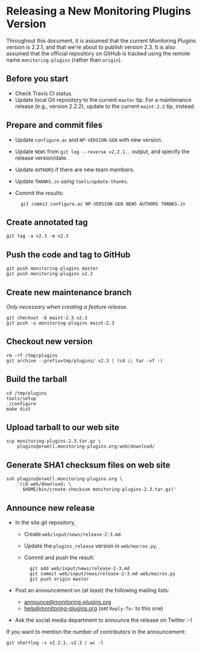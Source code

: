 Releasing a New Monitoring Plugins Version
==========================================

Throughout this document, it is assumed that the current Monitoring
Plugins version is 2.2.1, and that we're about to publish version 2.3.
It is also assumed that the official repository on GitHub is tracked
using the remote name `monitoring-plugins` (rather than `origin`).

Before you start
----------------

- Check Travis CI status.
- Update local Git repository to the current `master` tip.  For a
  maintenance release (e.g., version 2.2.2), update to the current
  `maint-2.2` tip, instead.

Prepare and commit files
------------------------

- Update `configure.ac` and `NP-VERSION-GEN` with new version.
- Update `NEWS` from `git log --reverse v2.2.1..` output, and specify
  the release version/date.
- Update `AUTHORS` if there are new team members.
- Update `THANKS.in` using `tools/update-thanks`.
- Commit the results:

        git commit configure.ac NP-VERSION-GEN NEWS AUTHORS THANKS.in

Create annotated tag
--------------------

    git tag -a v2.3 -m v2.3

Push the code and tag to GitHub
-------------------------------

    git push monitoring-plugins master
    git push monitoring-plugins v2.3

Create new maintenance branch
-----------------------------

_Only necessary when creating a feature release._

    git checkout -b maint-2.3 v2.3
    git push -u monitoring-plugins maint-2.3

Checkout new version
--------------------

    rm -rf /tmp/plugins
    git archive --prefix=tmp/plugins/ v2.3 | (cd /; tar -xf -)

Build the tarball
-----------------

    cd /tmp/plugins
    tools/setup
    ./configure
    make dist

Upload tarball to our web site
------------------------------

    scp monitoring-plugins-2.3.tar.gz \
        plugins@orwell.monitoring-plugins.org:web/download/

Generate SHA1 checksum files on web site
----------------------------------------

    ssh plugins@orwell.monitoring-plugins.org \
        '(cd web/download; \
          $HOME/bin/create-checksum monitoring-plugins-2.3.tar.gz)'

Announce new release
--------------------

- In the site.git repository,

    - Create `web/input/news/release-2-3.md`.
    - Update the `plugins_release` version in `web/macros.py`.
    - Commit and push the result:

            git add web/input/news/release-2-3.md
            git commit web/input/news/release-2-3.md web/macros.py
            git push origin master

- Post an announcement on (at least) the following mailing lists:

    - <announce@monitoring-plugins.org>
    - <help@monitoring-plugins.org> (set `Reply-To:` to this one)

- Ask the social media department to announce the release on Twitter :-)

If you want to mention the number of contributors in the announcement:

    git shortlog -s v2.2.1..v2.3 | wc -l

<!-- vim:set filetype=markdown textwidth=72: -->
